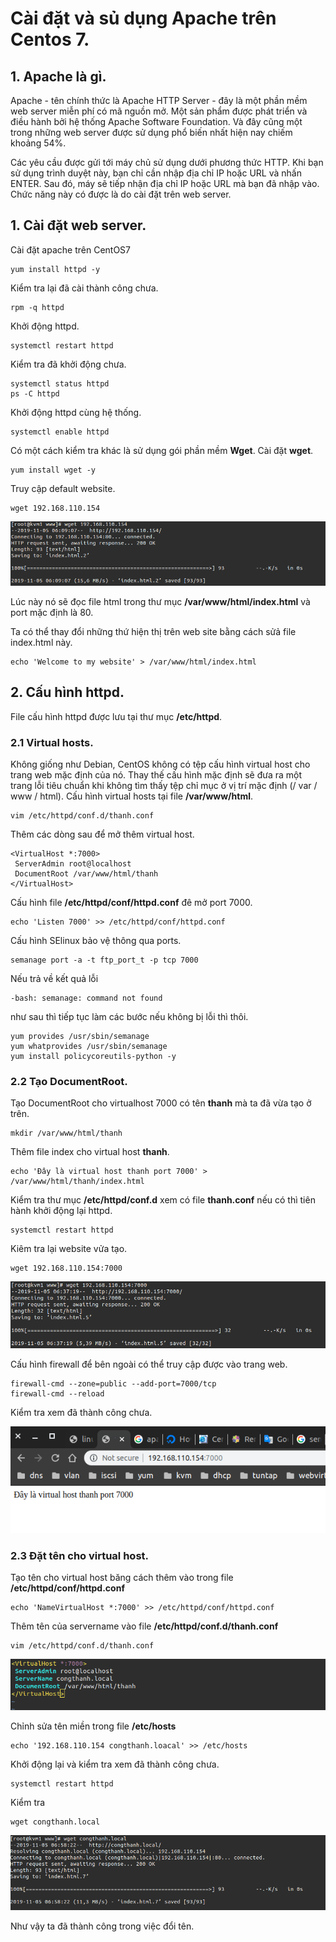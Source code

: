 # Cài đặt và sủ dụng Apache trên Centos 7.

## 1. Apache là gì.

Apache - tên chính thức là Apache HTTP Server - đây là một phần mềm web server miễn phí có mã nguồn mở. Một sản phẩm được phát triển và điều hành bởi hệ thống Apache Software Foundation. Và đây cũng một trong những web server được sử dụng phổ biến nhất hiện nay chiếm khoảng 54%.

Các yêu cầu được gửi tới máy chủ sử dụng dưới phương thức HTTP. Khi bạn sử dụng trình duyệt này, bạn chỉ cần nhập địa chỉ IP hoặc URL và nhấn ENTER. Sau đó, máy sẽ tiếp nhận địa chỉ IP hoặc URL mà bạn đã nhập vào. Chức năng này có được là do cài đặt trên web server.

## 1. Cài đặt web server.

Cài đặt apache trên CentOS7
```
yum install httpd -y
```

Kiểm tra lại đã cài thành công chưa.
```
rpm -q httpd
```
Khởi động httpd.
```
systemctl restart httpd
```
Kiểm tra đã khởi động chưa.
```
systemctl status httpd
ps -C httpd
```

Khởi động httpd cùng hệ thống.
```
systemctl enable httpd
```

Có một cách kiểm tra khác là sử dụng gói phần mềm **Wget**. Cài đặt **wget**.
```
yum install wget -y 
```

Truy cập default website.
```
wget 192.168.110.154
```

![](anhhttp/anh1.png)

Lúc này nó sẽ đọc file html trong thư mục **/var/www/html/index.html** và port mặc định là 80.

Ta có thể thay đổi những thứ hiện thị trên web site bằng cách sửả file index.html này.
```
echo 'Welcome to my website' > /var/www/html/index.html
```

## 2. Cấu hình httpd.

File cấu hình httpd được lưu tại thư mục **/etc/httpd**.

### 2.1 Virtual hosts.

Không giống như Debian, CentOS không có tệp cấu hình virtual host cho trang web mặc định của nó. Thay thế cấu hình mặc định sẽ đưa ra một trang lỗi tiêu chuẩn khi không tìm thấy tệp chỉ mục ở vị trí mặc định (/ var / www / html).
Cấu hình virtual hosts tại file **/var/www/html**.

```
vim /etc/httpd/conf.d/thanh.conf
```
Thêm các dòng sau để  mở thêm virtual host.
```
<VirtualHost *:7000>
 ServerAdmin root@localhost
 DocumentRoot /var/www/html/thanh
</VirtualHost>
```

Cấu hình file **/etc/httpd/conf/httpd.conf** đê mở port 7000.
```
echo 'Listen 7000' >> /etc/httpd/conf/httpd.conf
```

Cấu hình SElinux bảo vệ thông qua ports.
```
semanage port -a -t ftp_port_t -p tcp 7000
```
Nếu trả về kết quả lỗi
```
-bash: semanage: command not found
```
như sau thì tiếp tục làm các bước nếu không bị lỗi thì thôi.
```
yum provides /usr/sbin/semanage
yum whatprovides /usr/sbin/semanage
yum install policycoreutils-python -y
```

### 2.2 Tạo DocumentRoot.

Tạo DocumentRoot cho virtualhost 7000 có tên **thanh** mà ta đã vừa tạo ở trên.
```
mkdir /var/www/html/thanh
```
Thêm file index cho virtual host **thanh**.
```
echo 'Đây là virtual host thanh port 7000' > /var/www/html/thanh/index.html
```
Kiểm tra thư mục **/etc/httpd/conf.d** xem có file **thanh.conf** nếu có thì tiên hành khởi động lại httpd.
```
systemctl restart httpd
```

Kiêm tra lại website vửa tạo.

```
wget 192.168.110.154:7000
```
![](anhhttp/anh4.png)

Cấu hình firewall để bên ngoài có thể truy cập được vào trang web.
```
firewall-cmd --zone=public --add-port=7000/tcp
firewall-cmd --reload
```
Kiểm tra xem đã thành công chưa.

![](anhhttp/anh5.png)

### 2.3 Đặt tên cho virtual host.

Tạo tên cho virtual host băng cách thêm vào trong file **/etc/httpd/conf/httpd.conf**
```
echo 'NameVirtualHost *:7000' >> /etc/httpd/conf/httpd.conf
```
Thêm tên của servername vào file **/etc/httpd/conf.d/thanh.conf**
```
vim /etc/httpd/conf.d/thanh.conf
```
![](anhhttp/anh7.png)

Chỉnh sửa tên miền trong file **/etc/hosts**
```
echo '192.168.110.154 congthanh.loacal' >> /etc/hosts
```
Khởi động lại và kiểm tra xem đã thành công chưa.
```
systemctl restart httpd
```
Kiểm tra 
```
wget congthanh.local
```
![](anhhttp/anh6.png)

Như vậy ta đã thành công trong việc đổi tên.


